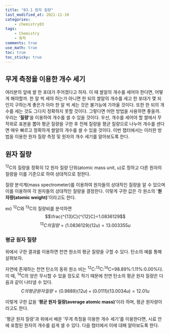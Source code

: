 ```yaml
---
title: "03.1 원자 질량"
last_modified_at: 2021-11-10
categories:
    - chemistry03
tags:
    - Chemistry
    - 화학
comments: true
use_math: true
toc: true
toc_sticky: true
---
```


## 무게 측정을 이용한 개수 세기

여러분의 앞에 쌀 한 포대가 주어졌다고 하자. 이 때 쌀알의 개수를 세어야 한다면, 어떻게 해야할까. 한 알 씩 세야 하는가 아니면 한 되의 쌀알의 개수를 세고 한 포대가 몇 되인지 구하는게 좋은가 아마 한 알 씩 세는 것은 불가능에 가까울 것이다. 또한 한 되의 개수를 세는 것도 그다지 정확하지 못할 것이다. 그렇다면 어떤 방법을 사용하면 좋을까. 우리는 '**질량**'을 이용하여 개수를 셀 수 있을 것이다. 우선, 개수를 세어야 할 쌀에서 무작위로 표본을 뽑아 평균 질량을 구한 후 전체 질량을 평균 질량으로 나누어 개수를 센다면 매우 빠르고 정확하게 쌀알의 개수를 셀 수 있을 것이다. 이번 챕터에서는 이러한 방법을 이용한 원자 질량 측정 및 원자의 개수 세기를 알아보도록 한다.

## 원자 질량

<div class="notice--primary" markdown="1">
    <sup>12</sup>C의 질량을 정확히 12 원자 질량 단위(atomic mass unit, u)로 정하고 다른 원자의 질량을 이를 기준으로 하여 상대적으로 정한다.
</div>

질량 분석계(mass spectrometer)를 이용하여 원자들의 상대적인 질량을 알 수 있으며 이를 이용하여 각 원자들의 상대적인 질량을 결정한다. 이렇게 구한 값은 각 원소의 '**원자량(atomic weight)**'이라고도 한다.

ex) <sup>12</sup>C와 <sup>13</sup>C의 질량비를 분석하면 $$\frac{^{13}C}{^{12}C}=1.0836129$$ $$^{13}C의 질량=(1.0836129)(12u)=13.003355u$$

### 평균 원자 질량

위에서 구한 결과를 이용하면 천연 원소의 평균 질량을 구할 수 있다. 탄소의 예를 통해 살펴보자.

자연에 존재하는 천연 탄소의 동위 원소 비는 <sup>12</sup>C:<sup>13</sup>C:<sup>14</sup>C=98.89%:1.11%:0.00%다. 이 때, <sup>14</sup>C의 양은 무시할 수 있을 정도로 적기 때문에 천연 탄소의 평균 원자 질량은 다음과 같이 나타낼 수 있다. $$C의 평균 원자 질량=(0.9889)(12u)+(0.0111)(13.0034u)=12.01u$$

이렇게 구한 값을 '**평균 원자 질량(average atomic mass)**'이라 하며, 평균 원자량이라고도 한다.

'평균 원자 질량'과 위에서 배운 '무게 측정을 이용한 개수 세기'를 이용한다면, 시료 안에 포함된 원자의 개수를 쉽게 셀 수 있다. 다음 챕터에서 이에 대해 알아보도록 한다.